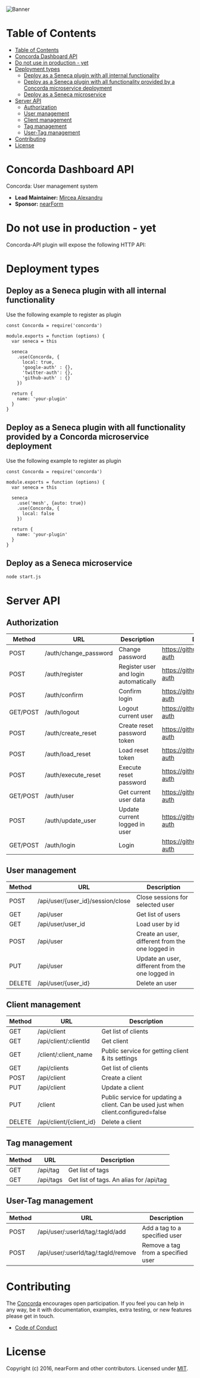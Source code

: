 ![Banner][]

Table of Contents
=================

  * [Table of Contents](#table-of-contents)
  * [Concorda Dashboard API](#concorda-dashboard-api)
  * [Do not use in production - yet](#do-not-use-in-production---yet)
  * [Deployment types](#deployment-types)
    * [Deploy as a Seneca plugin with all internal functionality](#deploy-as-a-seneca-plugin-with-all-internal-functionality)
    * [Deploy as a Seneca plugin with all functionality provided by a Concorda microservice deployment](#deploy-as-a-seneca-plugin-with-all-functionality-provided-by-a-concorda-microservice-deployment)
    * [Deploy as a Seneca microservice](#deploy-as-a-seneca-microservice)
  * [Server API](#server-api)
    * [Authorization](#authorization)
    * [User management](#user-management)
    * [Client management](#client-management)
    * [Tag management](#tag-management)
    * [User-Tag management](#user-tag-management)
  * [Contributing](#contributing)
  * [License](#license)

# Concorda Dashboard API
Concorda: User management system

- __Lead Maintainer:__ [Mircea Alexandru][lead]
- __Sponsor:__ [nearForm][]

# Do not use in production - yet

Concorda-API plugin will expose the following HTTP API:

# Deployment types

## Deploy as a Seneca plugin with all internal functionality

Use the following example to register as plugin

```
const Concorda = require('concorda')

module.exports = function (options) {
  var seneca = this

  seneca
    .use(Concorda, {
      local: true,
      'google-auth' : {},
      'twitter-auth': {},
      'github-auth' : {}
    })

  return {
    name: 'your-plugin'
  }
}

```

## Deploy as a Seneca plugin with all functionality provided by a Concorda microservice deployment

Use the following example to register as plugin

```
const Concorda = require('concorda')

module.exports = function (options) {
  var seneca = this

  seneca
    .use('mesh', {auto: true})
    .use(Concorda, {
      local: false
    })

  return {
    name: 'your-plugin'
  }
}

```
  

## Deploy as a Seneca microservice

```
node start.js
```

# Server API

## Authorization

 Method   | URL                                  | Description                           | Documentation
 ---------|--------------------------------------|---------------------------------------|------------------------------------------
 POST     | /auth/change_password                | Change password                       | https://github.com/senecajs/seneca-auth
 POST     | /auth/register                       | Register user and login automatically | https://github.com/senecajs/seneca-auth
 POST     | /auth/confirm                        | Confirm login                         |  https://github.com/senecajs/seneca-auth
 GET/POST | /auth/logout                         | Logout current user                   | https://github.com/senecajs/seneca-auth
 POST     | /auth/create_reset                   | Create reset password token           | https://github.com/senecajs/seneca-auth
 POST     | /auth/load_reset                     | Load reset token                      | https://github.com/senecajs/seneca-auth
 POST     | /auth/execute_reset                  | Execute reset password                | https://github.com/senecajs/seneca-auth
 GET/POST | /auth/user                           | Get current user data                 | https://github.com/senecajs/seneca-auth
 POST     | /auth/update_user                    | Update current logged in user         | https://github.com/senecajs/seneca-auth
 GET/POST | /auth/login                          | Login                                 | https://github.com/senecajs/seneca-auth


## User management

 Method   | URL                                | Description                          
 ---------|------------------------------------|--------------------------------------
 POST     | /api/user/{user_id}/session/close  | Close sessions for selected user
 GET      | /api/user                          | Get list of users
 GET      | /api/user/user_id                  | Load user by id
 POST     | /api/user                          | Create an user, different from the one logged in
 PUT      | /api/user                          | Update an user, different from the one logged in
 DELETE   | /api/user/{user_id}                | Delete an user

## Client management

 Method   | URL                                | Description                          
 ---------|------------------------------------|--------------------------------------
 GET      | /api/client                        | Get list of clients
 GET      | /api/client/:clientId              | Get client
 GET      | /client/:client_name               | Public service for getting client & its settings
 GET      | /api/clients                       | Get list of clients
 POST     | /api/client                        | Create a client
 PUT      | /api/client                        | Update a client
 PUT      | /client                            | Public service for updating a client. Can be used just when client.configured=false
 DELETE   | /api/client/{client_id}            | Delete a client


## Tag management

 Method   | URL                                | Description                          
 ---------|------------------------------------|--------------------------------------
 GET      | /api/tag                           | Get list of tags
 GET      | /api/tags                          | Get list of tags. An alias for /api/tag

## User-Tag management

 Method   | URL                                | Description                          
 ---------|------------------------------------|--------------------------------------
 POST     | /api/user/:userId/tag/:tagId/add   | Add a tag to a specified user
 POST     | /api/user/:userId/tag/:tagId/remove| Remove a tag from a specified user


# Contributing
The [Concorda][] encourages open participation. If you feel you can help in any way, be it with
documentation, examples, extra testing, or new features please get in touch.

- [Code of Conduct]

# License
Copyright (c) 2016, nearForm and other contributors.
Licensed under [MIT][].

[Banner]: https://raw.githubusercontent.com/nearform/concorda-dashboard/master/public/client/assets/img/logo-concorda-banner.png
[here]: https://github.com/nearform/vidi-concorda-nodezoo-system
[MIT]: ./LICENSE
[Code of Conduct]: https://github.com/nearform/vidi-contrib/docs/code_of_conduct.md
[Concorda]: https://github.com/nearform/concorda-api
[lead]: https://github.com/mirceaalexandru
[nearForm]: http://www.nearform.com/
[NodeZoo]: http://www.nodezoo.com/
